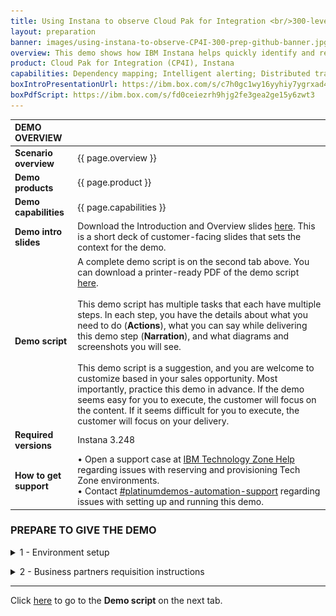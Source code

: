 ```yaml
---
title: Using Instana to observe Cloud Pak for Integration <br/>300-level live demo
layout: preparation
banner: images/using-instana-to-observe-CP4I-300-prep-github-banner.jpg
overview: This demo shows how IBM Instana helps quickly identify and resolve an incident in a bank microservices-based application. The application uses IBM API Connect, IBM App Connect Enterprise and IBM MQ from the Cloud Pak for Integration.
product: Cloud Pak for Integration (CP4I), Instana
capabilities: Dependency mapping; Intelligent alerting; Distributed tracing
boxIntroPresentationUrl: https://ibm.box.com/s/c7h0gc1wy16yyhiy7ygrxad4vj5wl1km
boxPdfScript: https://ibm.box.com/s/fd0ceiezrh9hjg2fe3gea2ge15y6zwt3
---
```


<span id="place1"></span>

<span id="top"></span>

| **DEMO OVERVIEW** | | 
| :---         | :--- |
| **Scenario overview** | {{ page.overview }} |
| **Demo products** | {{ page.product }} |
| **Demo capabilities** | {{ page.capabilities }} |
| **Demo intro slides** | Download the Introduction and Overview slides <a href="{{ page.boxIntroPresentationUrl }}" target="_blank" rel="noreferrer">here</a>. This is a short deck of customer-facing slides that sets the context for the demo. |
| **Demo script** | A complete demo script is on the second tab above. You can download a printer-ready PDF of the demo script <a href="{{ page.boxPdfScript }}" target="_blank" rel="noreferrer">here</a>.<br/><br/> This demo script has multiple tasks that each have multiple steps. In each step, you have the details about what you need to do (**Actions**), what you can say while delivering this demo step (**Narration**), and what diagrams and screenshots you will see.<br/><br/>This demo script is a suggestion, and you are welcome to customize based in your sales opportunity. Most importantly, practice this demo in advance. If the demo seems easy for you to execute, the customer will focus on the content. If it seems difficult for you to execute, the customer will focus on your delivery. |
| **Required versions** | Instana 3.248 |
| **How to get support** | • Open a support case at <a href="https://techzone.ibm.com/help" target="_blank" rel="noreferrer">IBM Technology Zone Help</a> regarding issues with reserving and provisioning Tech Zone environments.<br/>• Contact <a href="https://ibm-cloud.slack.com/archives/C0216F39ACU" target="_blank" rel="noreferrer">#platinumdemos-automation-support</a> regarding issues with setting up and running this demo. |

### **PREPARE TO GIVE THE DEMO**

<inline-notification text="Business partners will need to request access to the environment. See <strong>2 - Business partners requisition instructions</strong> below. Allow up to two business days to receive access."></inline-notification>

<span id="environmentSetup"></span>

<details markdown="1">

<summary>1 - Environment setup </summary>

Log in to the demo environment: <br/>
•	For IBMers, click <a href="https://ibmdemo-instanaibm.instana.io" target="_blank" rel="noreferrer">here</a>. <br/>
•	For business partners, click <a href="https://demo-partner.instana.io/" target="_blank" rel="noreferrer">here</a>.
<br/>
<inline-notification text="If IBMers have difficulties accessing the environment please reach out to bstern@us.ibm.com who will provide access."></inline-notification>

Since you will be demonstrating using a past incident, you will need to set the time period.

1. In the upper right, click the button showing the timeframe. <br/><img src="https://raw.githubusercontent.com/ibm-garage-tsa/platinum-demos/master/src/pages/300-using-instana-to-observe-cloud-pak-for-integration/images/prep-1-1-timeframe.png" width="400"/><br/>

2. At the bottom of the pop-up, set the timeframe to begin at **45 minutes past the hour** and end at **55 minutes past the hour** (1). It doesn’t matter which hour you pick. Click **Set Time** (2). <br/><inline-notification text="This will ensure you see normal behavior for the application. During the demo you will change the time window to observe a failure occurring."></inline-notification><img src="https://raw.githubusercontent.com/ibm-garage-tsa/platinum-demos/master/src/pages/300-using-instana-to-observe-cloud-pak-for-integration/images/prep-1-2-set-time.png" width="800"/><br/>

**[Go to top](#top)**

<br/><br/>

</details>

<span id="requisition-instructions"></span>

<details markdown="1">

<summary>2 - Business partners requisition instructions</summary>

To request access to the <a href="https://demo-partner.instana.io/" target="_blank" rel="noreferrer">demo environment</a>, email <a href="mailto:timothy.burke@instana.com">Tim Burke</a>. The turnaround time for requests is two business days.

**[Go to top](#top)**

</details>

***

Click [here](/300-using-instana-to-observe-cloud-pak-for-integration/demo-script) to go to the **Demo script** on the next tab.
